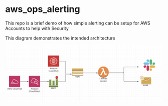 # aws_ops_alerting
This repo is a brief demo of how simple alerting can be setup for AWS Accounts to help with Security

This diagram demonstrates the intended architecture

![Alerting Architecture](Alerting.png)


